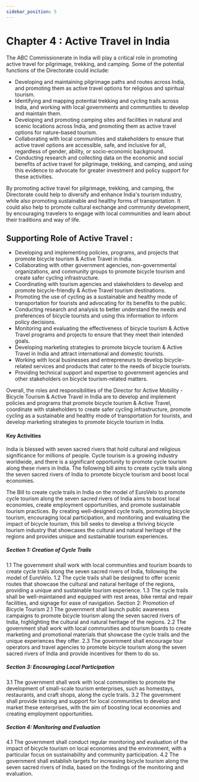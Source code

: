 ```yaml
---
sidebar_position: 5
---
```


# Chapter 4 :  Active Travel  in India 

The ABC Commissionerate in India  will play a critical role in promoting active travel for pilgrimage, trekking, and camping. Some of the potential functions of the Directorate could include:

- Developing and maintaining pilgrimage paths and routes across India, and promoting them as active travel options for religious and spiritual tourism.
- Identifying and mapping potential trekking and cycling trails across India, and working with local governments and communities to develop and maintain them.
- Developing and promoting camping sites and facilities in natural and scenic locations across India, and promoting them as active travel options for nature-based tourism.
- Collaborating with local communities and stakeholders to ensure that active travel options are accessible, safe, and inclusive for all, regardless of gender, ability, or socio-economic background.
- Conducting research and collecting data on the economic and social benefits of active travel for pilgrimage, trekking, and camping, and using this evidence to advocate for greater investment and policy support for these activities.

By promoting active travel for pilgrimage, trekking, and camping, the Directorate could help to diversify and enhance India's tourism industry, while also promoting sustainable and healthy forms of transportation. It could also help to promote cultural exchange and community development, by encouraging travelers to engage with local communities and learn about their traditions and way of life.



## Supporting Role of Active Travel :
 
- Developing and implementing policies, programs, and projects that promote bicycle tourism & Active Travel in India.
- Collaborating with other government agencies, non-governmental organizations, and community groups to promote bicycle tourism and create safer cycling infrastructure.
- Coordinating with tourism agencies and stakeholders to develop and promote bicycle-friendly & Active Travel tourism destinations.
- Promoting the use of cycling as a sustainable and healthy mode of transportation for tourists and advocating for its benefits to the public.
- Conducting research and analysis to better understand the needs and preferences of bicycle tourists and using this information to inform policy decisions.
- Monitoring and evaluating the effectiveness of bicycle tourism & Active Travel programs and projects to ensure that they meet their intended goals.
- Developing marketing strategies to promote bicycle tourism & Active Travel in India and attract international and domestic tourists.
- Working with local businesses and entrepreneurs to develop bicycle-related services and products that cater to the needs of bicycle tourists.
- Providing technical support and expertise to government agencies and other stakeholders on bicycle tourism-related matters.

Overall, the roles and responsibilities of the Director for Active Mobility - Bicycle Tourism & Active Travel in India are to develop and implement policies and programs that promote bicycle tourism & Active Travel, coordinate with stakeholders to create safer cycling infrastructure, promote cycling as a sustainable and healthy mode of transportation for tourists, and develop marketing strategies to promote bicycle tourism in India.

#### Key Activities

India is blessed with seven sacred rivers that hold cultural and religious significance for millions of people. Cycle tourism is a growing industry worldwide, and there is a significant opportunity to promote cycle tourism along these rivers in India. The following bill aims to create cycle trails along the seven sacred rivers of India to promote bicycle tourism and boost local economies.

The Bill to create cycle trails in India on the model of EuroVelo to promote cycle tourism along the seven sacred rivers of India aims to boost local economies, create employment opportunities, and promote sustainable tourism practices. By creating well-designed cycle trails, promoting bicycle tourism, encouraging local participation, and monitoring and evaluating the impact of bicycle tourism, this bill seeks to develop a thriving bicycle tourism industry that showcases the cultural and natural heritage of the regions and provides unique and sustainable tourism experiences.

##### Section 1: Creation of Cycle Trails
1.1 The government shall work with local communities and tourism boards to create cycle trails along the seven sacred rivers of India, following the model of EuroVelo.
1.2 The cycle trails shall be designed to offer scenic routes that showcase the cultural and natural heritage of the regions, providing a unique and sustainable tourism experience.
1.3 The cycle trails shall be well-maintained and equipped with rest areas, bike rental and repair facilities, and signage for ease of navigation.
Section 2: Promotion of Bicycle Tourism
2.1 The government shall launch public awareness campaigns to promote bicycle tourism along the seven sacred rivers of India, highlighting the cultural and natural heritage of the regions.
2.2 The government shall work with local communities and tourism boards to create marketing and promotional materials that showcase the cycle trails and the unique experiences they offer.
2.3 The government shall encourage tour operators and travel agencies to promote bicycle tourism along the seven sacred rivers of India and provide incentives for them to do so.
##### Section 3: Encouraging Local Participation
3.1 The government shall work with local communities to promote the development of small-scale tourism enterprises, such as homestays, restaurants, and craft shops, along the cycle trails.
3.2 The government shall provide training and support for local communities to develop and market these enterprises, with the aim of boosting local economies and creating employment opportunities.
##### Section 4: Monitoring and Evaluation
4.1 The government shall conduct regular monitoring and evaluation of the impact of bicycle tourism on local economies and the environment, with a particular focus on sustainability and community participation.
4.2 The government shall establish targets for increasing bicycle tourism along the seven sacred rivers of India, based on the findings of the monitoring and evaluation.

